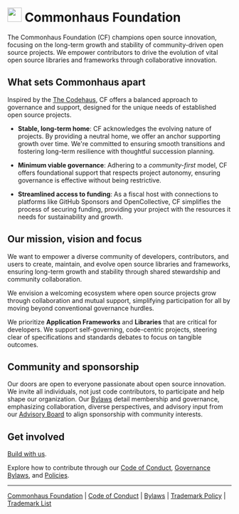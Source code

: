 # <img src="https://www.commonhaus.org/images/CF_icon_default.svg" alt="" width="32" height="32"> Commonhaus Foundation

The Commonhaus Foundation (CF) champions open source innovation, focusing on the long-term growth and stability of  community-driven open source projects.
We empower contributors to drive the evolution of vital open source libraries and frameworks through collaborative innovation.

## What sets Commonhaus apart

Inspired by the [The Codehaus][codehaus], CF offers a balanced approach to governance and support, designed for the unique needs of established open source projects.

- **Stable, long-term home**: CF acknowledges the evolving nature of projects. By providing a neutral home, we offer an anchor supporting growth over time. We're committed to ensuring smooth transitions and fostering long-term resilience with thoughtful succession planning.

- **Minimum viable governance**: Adhering to a *community-first* model, CF offers foundational support that respects project autonomy, ensuring governance is effective without being restrictive.

- **Streamlined access to funding**: As a fiscal host with connections to platforms like GitHub Sponsors and OpenCollective, CF simplifies the process of securing funding, providing your project with the resources it needs for sustainability and growth.

## Our mission, vision and focus

We want to empower a diverse community of developers, contributors, and users to create, maintain, and evolve open source libraries and frameworks, ensuring long-term growth and stability through shared stewardship and community collaboration.

We envision a welcoming ecosystem where open source projects grow through collaboration and mutual support, simplifying participation for all by moving beyond conventional governance hurdles.

We prioritize **Application Frameworks** and **Libraries** that are critical for developers. We support self-governing, code-centric projects, steering clear of specifications and standards debates to focus on tangible outcomes.

## Community and sponsorship

Our doors are open to everyone passionate about open source innovation. We invite all individuals, not just code contributors, to participate and help shape our organization. Our [Bylaws][] detail membership and governance, emphasizing collaboration, diverse perspectives, and advisory input from our [Advisory Board][cfab] to align sponsorship with community interests.

## Get involved

[Build with us][community].

Explore how to contribute through our [Code of Conduct](CODE_OF_CONDUCT.md), [Governance Bylaws][Bylaws], and [Policies][].

[codehaus]: https://www.infoworld.com/article/2892227/codehaus-the-once-great-house-of-code-has-fallen.html
[Bylaws]: bylaws/0-preface.md
[cfab]: bylaws/4-cf-advisory-board.md
[Policies]: policies/README.md
[community]: COMMUNICATION.md

---

[Commonhaus Foundation](https://www.commonhaus.org) |
[Code of Conduct](https://www.commonhaus.org/policies/code-of-conduct/) |
[Bylaws](https://www.commonhaus.org/bylaws/) |
[Trademark Policy](https://www.commonhaus.org/policies/trademark-policy/) |
[Trademark List](https://www.commonhaus.org/trademarks/)
